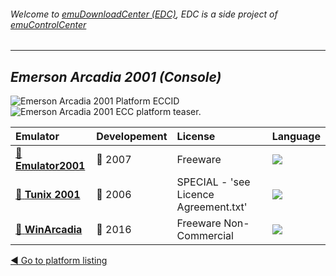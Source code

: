 ###### Welcome to [emuDownloadCenter (EDC)](https://github.com/PhoenixInteractiveNL/emuDownloadCenter/wiki/), EDC is a side project of [emuControlCenter](https://github.com/PhoenixInteractiveNL/emuControlCenter/wiki/)
***
## _Emerson Arcadia 2001 (Console)_
![](https://raw.githubusercontent.com/wiki/PhoenixInteractiveNL/emuDownloadCenter/images_platform/ecc_arc_cell.png "Emerson Arcadia 2001 Platform ECCID")
![](https://raw.githubusercontent.com/wiki/PhoenixInteractiveNL/emuDownloadCenter/images_platform/ecc_arc_teaser.png "Emerson Arcadia 2001 ECC platform teaser.")

| Emulator | Developement | License | Language |
|:---------|:-------------|:--------|:---------|
| [:file_folder: **Emulator2001**](https://github.com/PhoenixInteractiveNL/emuDownloadCenter/wiki/Emulator-emu2001#menu) | :red_circle: 2007 | Freeware | ![](https://raw.githubusercontent.com/wiki/PhoenixInteractiveNL/emuDownloadCenter/images_flags/icon_flag_EN_24.png) |
| [:file_folder: **Tunix 2001**](https://github.com/PhoenixInteractiveNL/emuDownloadCenter/wiki/Emulator-tunix2001#menu) | :red_circle: 2006 | SPECIAL - 'see Licence Agreement.txt' | ![](https://raw.githubusercontent.com/wiki/PhoenixInteractiveNL/emuDownloadCenter/images_flags/icon_flag_EN_24.png) |
| [:file_folder: **WinArcadia**](https://github.com/PhoenixInteractiveNL/emuDownloadCenter/wiki/Emulator-winarcadia#menu) | :large_blue_circle: 2016 | Freeware Non-Commercial | ![](https://raw.githubusercontent.com/wiki/PhoenixInteractiveNL/emuDownloadCenter/images_flags/icon_flag_EN_24.png) |

[:arrow_backward: Go to platform listing](https://github.com/PhoenixInteractiveNL/emuDownloadCenter/wiki/EDC-Platform-List)

